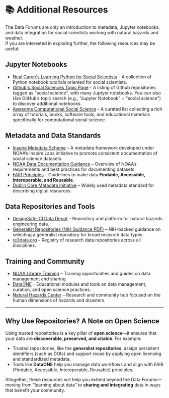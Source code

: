 # 📚 Additional Resources

The Data Forums are only an introduction to metadata, Jupyter notebooks, and data integration for social scientists working with natural hazards and weather.  
If you are interested in exploring further, the following resources may be useful:

## Jupyter Notebooks
- [Neal Caren's Learning Python for Social Scientists](https://nealcaren.github.io/python-tutorials/) - A collection of Python notebook tutorials oriented for social scientists.
- [Github's Social Sciences Topic Page](https://github.com/topics/social-sciences) - A listing of Github repositories tagged as "social science", with many Juptyer notebooks.  You can also Use GitHub’s topic search (e.g., "Jupyter Notebook" + "social science") to discover additional notebooks.
-  [Awesome Computational Social Science](https://github.com/gesiscss/awesome-computational-social-science) - A curated list collecting a rich array of tutorials, books, software tools, and educational materials specifically for computational social science.

## Metadata and Data Standards
- [Inspire Metadata Scheme](https://noaa-oar-wpo-sdii.github.io/inspire-labs/metadata-schema/) – A metadata framework developed under NOAA’s Inspire Labs initiative to promote consistent documentation of social science datasets.  
- [NOAA Data Documentation Guidance](https://data.noaa.gov) – Overview of NOAA’s requirements and best practices for documenting datasets.  
- [FAIR Principles](https://www.go-fair.org/fair-principles/) – Guidelines to make data **Findable, Accessible, Interoperable, and Reusable**.  
- [Dublin Core Metadata Initiative](https://www.dublincore.org/) – Widely used metadata standard for describing digital resources.

## Data Repositories and Tools
- [DesignSafe-CI Data Depot](https://www.designsafe-ci.org/) – Repository and platform for natural hazards engineering data.  
- [Generalist Repositories (NIH Guidance PDF)](https://datascience.nih.gov/sites/default/files/GREI-Webinar-1-Sept-2022-508.pdf) – NIH-backed guidance on selecting a generalist repository for broad research data types.  
- [re3data.org](https://www.re3data.org/) – Registry of research data repositories across all disciplines.  

## Training and Community
- [NOAA Library Training](https://library.noaa.gov/) – Training opportunities and guides on data management and sharing.  
- [DataONE](https://www.dataone.org/education-modules) – Educational modules and tools on data management, curation, and open science practices.  
- [Natural Hazards Center](https://hazards.colorado.edu/) – Research and community hub focused on the human dimensions of hazards and disasters.

---

## Why Use Repositories? A Note on Open Science

Using trusted repositories is a key pillar of **open science**—it ensures that your data are **discoverable, preserved, and citable**. For example:
- Trusted repositories, like the **generalist repositories**, assign persistent identifiers (such as DOIs) and support reuse by applying open licensing and standardized metadata.  
- Tools like **DataONE** help you manage data workflows and align with FAIR (Findable, Accessible, Interoperable, Reusable) principles.  

Altogether, these resources will help you extend beyond the Data Forums—moving from “learning about data” to **sharing and integrating** data in ways that benefit your community.
